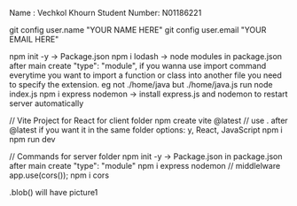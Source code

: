 Name : Vechkol Khourn
Student Number: N01186221

git config user.name "YOUR NAME HERE"
git config user.email "YOUR EMAIL HERE"

npm init -y -> Package.json
npm i lodash -> node modules
in package.json after main create  "type": "module", if you wanna use import command
everytime you want to import a function or class into another file you need to specify the extension. eg not ./home/java but ./home/java.js
run node index.js
npm i express nodemon -> install express.js and nodemon to restart server automatically

// Vite Project for React for client folder
npm create vite @latest // use . after @latest if you want it in the same folder
options: y, React, JavaScript
npm i
npm run dev

// Commands for server folder
npm init -y -> Package.json
in package.json after main create  "type": "module"
npm i express nodemon
// middlelware
app.use(cors());
npm i cors

.blob() will have picture1